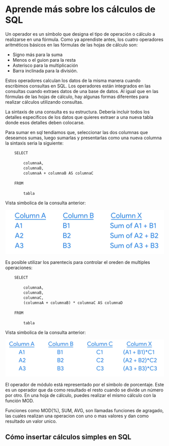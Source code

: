 # Aprende más sobre los cálculos de SQL

Un operador es un símbolo que designa el tipo de operación o cálculo a realizarse en una fórmula. Como ya aprendiste antes,
los cuatro operadores aritméticos básicos en las fórmulas de las hojas de cálculo son:

- Signo más para la suma
- Menos o el guion para la resta
- Asterisco para la multiplicación
- Barra inclinada para la división.

Estos operadores calculan los datos de la misma manera cuando escribimos consultas en SQL. Los operadores están integrados
en las consultas cuando extraes datos de una base de datos. Al igual que en las fórmulas de las hojas de cálculo, hay
algunas formas diferentes para realizar cálculos utilizando consultas.

La sintaxis de una consulta es su estructura. Debería incluir todos los detalles específicos de los datos que quieres
extraer a una nueva tabla donde esos detalles deben colocarse.

Para sumar en sql tendiamos que, seleccionar las dos columnas que deseamos sumas, luego sumarlas y presentarlas como una
nueva columna la sintaxis seria la siguiente:

        SELECT

            columnaA,
            columnaB,
            columnaA + columnaB AS columnaC

        FROM

            tabla

Vista simbolica de la consulta anterior:

![Alt text](image-1.png)

Es posible utilizar los parentecis para controlar el oreden de multiples operaciones:

        SELECT

            columnaA,
            columnaB,
            columnaC,
            (columnaA + columnaB) * columnaC AS columnaD

        FROM

            tabla

Vista simbolica de la consulta anterior:

![Alt text](image-2.png)

El operador de módulo está representado por el símbolo de porcentaje. Este es un operador que da como resultado el resto
cuando se divide un número por otro. En una hoja de cálculo, puedes realizar el mismo cálculo con la función MOD.

Funciones como MOD(%), SUM, AVG, son llamadas funciones de agragado, las cuales realizan una operacion con uno o mas valores
y dan como resultado un valor unico.

## Cómo insertar cálculos simples en SQL
